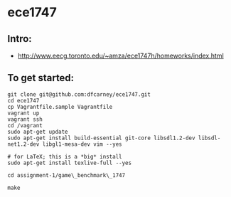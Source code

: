 ece1747
===

Intro:
---
- http://www.eecg.toronto.edu/~amza/ece1747h/homeworks/index.html


To get started:
---

```
git clone git@github.com:dfcarney/ece1747.git
cd ece1747
cp Vagrantfile.sample Vagrantfile
vagrant up
vagrant ssh
cd /vagrant
sudo apt-get update
sudo apt-get install build-essential git-core libsdl1.2-dev libsdl-net1.2-dev libgl1-mesa-dev vim --yes

# for LaTeX; this is a *big* install
sudo apt-get install texlive-full --yes

cd assignment-1/game\_benchmark\_1747

make
```
